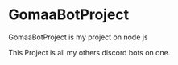 # GomaaBotProject
GomaaBotProject is my project on node js

This Project is all my others discord bots on one.

